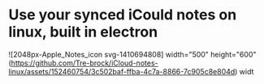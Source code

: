 # Use your synced iCould notes on linux, built in electron 


![2048px-Apple_Notes_icon svg-1410694808] width="500" height="600" (https://github.com/Tre-brock/iCloud-notes-linux/assets/152460754/3c502baf-ffba-4c7a-8866-7c905c8e804d) widt
